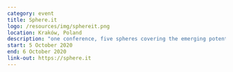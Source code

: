 ```yaml
---
category: event
title: Sphere.it
logo: /resources/img/sphereit.png
location: Kraków, Poland
description: "one conference, five spheres covering the emerging potential of software technology"
start: 5 October 2020
end: 6 October 2020
link-out: https://sphere.it
---
```

